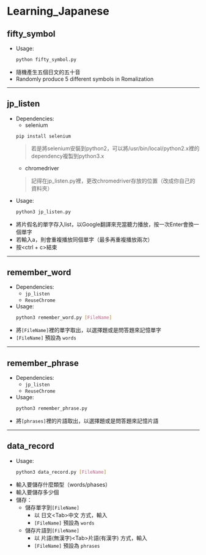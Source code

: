 # Learning_Japanese
## fifty_symbol
  * Usage:
    ```bash
    python fifty_symbol.py
    ```
  * 隨機產生五個日文的五十音
  * Randomly produce 5 different symbols in Romalization

---
## jp_listen
  * Dependencies:
    + selenium
    ```
    pip install selenium
    ```
     > 若是將selenium安裝到python2，可以將/usr/bin/local/python2.x裡的dependency複製到python3.x
    + chromedriver
     > 記得在jp_listen.py裡，更改chromedriver存放的位置（改成你自己的資料夾）
  * Usage:
    ```bash
    python3 jp_listen.py
    ```
  * 將片假名的單字存入list，以Google翻譯來充當聽力播放，按一次Enter會換一個單字
  * 若輸入a，則會重複播放同個單字（最多再重複播放兩次）
  * 按<ctrl + c>結束
  
---
## remember_word
 * Dependencies:
   + ```jp_listen```
   + ```ReuseChrome```
 * Usage:
   ```bash
   python3 remember_word.py [FileName]
   ```
 * 將```[FileName]```裡的單字取出，以選擇題或是問答題來記憶單字
 * ```[FileName]``` 預設為 ```words```
 
---
## remember_phrase
 * Dependencies:
   + ```jp_listen```
   + ```ReuseChrome```
 * Usage:
   ```bash
   python3 remember_phrase.py           
   ```
 * 將```[phrases]```裡的片語取出，以選擇題或是問答題來記憶片語

---
## data_record
  * Usage:
    ```bash
    python3 data_record.py [FileName]
    ```
  * 輸入要儲存什麼類型（words/phases）
  * 輸入要儲存多少個
  * 儲存：
    * 儲存單字到```[FileName]```
      + 以 日文\<Tab\>中文 方式，輸入
      + ```[FileName]``` 預設為 ```words```
    * 儲存片語到```[FileName]```
      + 以 片語(無漢字)\<Tab\>片語(有漢字) 方式，輸入
      + ```[FileName]``` 預設為 ```phrases```

